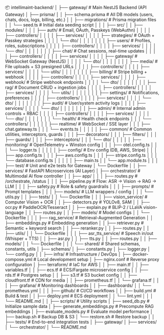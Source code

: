 📦 intellimaint-backend/
│
├── gateway/                              # Main NestJS Backend (API Gateway)
│   ├── prisma/
│   │   ├── schema.prisma                 # All DB models (users, chats, docs, logs, billing, etc.)
│   │   ├── migrations/                   # Prisma migration files
│   │   └── seed.ts                       # Initial data seeding script
│   │
│   ├── src/
│   │   ├── modules/
│   │   │   ├── auth/                     # Email, OAuth, Passkeys (WebAuthn)
│   │   │   │   ├── controllers/
│   │   │   │   ├── services/
│   │   │   │   ├── strategies/           # OAuth + Passkey strategies
│   │   │   │   └── dto/
│   │   │   │
│   │   │   ├── users/                    # Profiles, roles, subscriptions
│   │   │   │   ├── controllers/
│   │   │   │   ├── services/
│   │   │   │   └── dto/
│   │   │   │
│   │   │   ├── chat/                     # Chat sessions, real-time updates
│   │   │   │   ├── controllers/
│   │   │   │   ├── services/
│   │   │   │   ├── gateway/              # WebSocket Gateway (NestJS)
│   │   │   │   └── dto/
│   │   │   │
│   │   │   ├── media/                    # File uploads + S3 presigned URLs
│   │   │   │   ├── controllers/
│   │   │   │   ├── services/
│   │   │   │   └── utils/
│   │   │   │
│   │   │   ├── billing/                  # Stripe billing + webhook
│   │   │   │   ├── controllers/
│   │   │   │   ├── services/
│   │   │   │   ├── webhook/              # Stripe webhook endpoints
│   │   │   │   └── dto/
│   │   │   │
│   │   │   ├── rag/                      # Document CRUD + ingestion jobs
│   │   │   │   ├── controllers/
│   │   │   │   ├── services/
│   │   │   │   └── utils/
│   │   │   │
│   │   │   ├── settings/                 # Notifications, preferences
│   │   │   │   ├── controllers/
│   │   │   │   ├── services/
│   │   │   │   └── dto/
│   │   │   │
│   │   │   ├── audit/                    # User/system activity logs
│   │   │   │   ├── services/
│   │   │   │   └── dto/
│   │   │   │
│   │   │   ├── admin/                    # Internal admin controls + RBAC
│   │   │   │   ├── controllers/
│   │   │   │   ├── services/
│   │   │   │   └── dto/
│   │   │   │
│   │   │   └── health/                   # Health check endpoints
│   │   │       └── controllers/
│   │   │
│   │   ├── realtime/                     # WebSocket / SSE layer
│   │   │   ├── chat.gateway.ts
│   │   │   └── events.ts
│   │   │
│   │   ├── common/                       # Common utilities, interceptors, guards
│   │   │   ├── decorators/
│   │   │   ├── filters/
│   │   │   ├── guards/
│   │   │   ├── interceptors/
│   │   │   └── dto/
│   │   │
│   │   ├── monitoring/                   # OpenTelemetry + Winston config
│   │   │   ├── otel.config.ts
│   │   │   └── logger.ts
│   │   │
│   │   ├── config/                       # Env config (DB, AWS, Stripe)
│   │   │   ├── app.config.ts
│   │   │   ├── aws.config.ts
│   │   │   ├── stripe.config.ts
│   │   │   └── database.config.ts
│   │   │
│   │   ├── main.ts
│   │   └── app.module.ts
│   │
│   ├── test/                             # Unit and e2e tests for Gateway
│   └── Dockerfile
│
│
├── services/                             # FastAPI Microservices (AI Layer)
│   ├── orchestrator/                     # Multimodal AI flow controller
│   │   ├── app/
│   │   │   ├── routes.py                 # /orchestrate, /status
│   │   │   ├── pipeline.py               # Flow: ASR → Vision → RAG → LLM
│   │   │   ├── safety.py                 # Role & safety guardrails
│   │   │   ├── prompts/                  # Prompt templates
│   │   │   ├── models/                   # LLM wrappers / config
│   │   │   └── utils.py
│   │   ├── tests/
│   │   └── Dockerfile
│   │
│   ├── vision_service/                   # Computer Vision + OCR
│   │   ├── detectors.py                  # YOLOv8, SAM
│   │   ├── ocr.py                        # PaddleOCR/Tesseract
│   │   ├── explain.py                    # BLIP-2 / LLaVA vision-language
│   │   ├── routes.py
│   │   ├── models/                       # Model configs
│   │   └── Dockerfile
│   │
│   ├── rag_service/                      # Retrieval-Augmented Generation
│   │   ├── embeddings.py                 # Embedding generation
│   │   ├── retriever.py                  # Semantic + keyword search
│   │   ├── reranker.py
│   │   ├── routes.py
│   │   ├── utils/
│   │   └── Dockerfile
│   │
│   ├── asr_tts_service/                  # Speech in/out (Whisper + TTS)
│   │   ├── asr.py
│   │   ├── tts.py
│   │   ├── routes.py
│   │   ├── models/
│   │   └── Dockerfile
│   │
│   └── shared/                           # Shared schemas, constants, utils
│       ├── schemas/
│       ├── constants.py
│       ├── logger.py
│       └── config.py
│
│
├── infra/                                # Infrastructure / DevOps
│   ├── docker-compose.yml                # Local development setup
│   ├── nginx.conf                        # Reverse proxy configuration
│   ├── terraform/                        # IaC for AWS
│   │   ├── main.tf
│   │   ├── variables.tf
│   │   ├── ecs.tf                        # ECS/Fargate microservice config
│   │   ├── rds.tf                        # Postgres setup
│   │   ├── s3.tf                         # S3 bucket config
│   │   ├── cloudfront.tf                 # CDN for media
│   │   ├── prometheus.tf
│   │   └── grafana.tf
│   │
│   ├── grafana/                          # Monitoring dashboards
│   │   ├── dashboards/
│   │   └── prometheus.yml
│   │
│   ├── github/                           # CI/CD workflows
│   │   ├── build.yml                     # Build & test
│   │   ├── deploy.yml                    # ECS deployment
│   │   └── lint.yml
│   │
│   └── README.md
│
│
├── scripts/                              # Utility scripts
│   ├── seed_db.py                        # Initialize sample data
│   ├── generate_embeddings.py             # Precompute RAG embeddings
│   ├── evaluate_models.py                 # Evaluate model performance
│   ├── backup.sh                         # Backup DB & S3
│   └── restore.sh                        # Restore backup
│
│
├── tests/                                # End-to-end integration tests
│   ├── gateway/
│   ├── services/
│   └── orchestrator/
│
└── README.md
